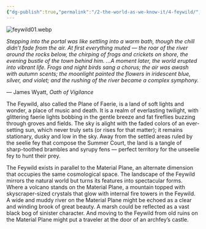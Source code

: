 ```yaml
---
{"dg-publish":true,"permalink":"/2-the-world-as-we-know-it/4-feywild/","created":"2025-01-19T13:44:37.819-06:00","updated":"2025-01-21T19:30:55.987-06:00"}
---
```



![feywild01.webp](/img/user/Images/feywild01.webp)


*Stepping into the portal was like settling into a warm bath, though the chill didn’t fade from the air. At first everything muted — the roar of the river around the rocks below, the chirping of frogs and crickets on shore, the evening bustle of the town behind him. ...A moment later, the world erupted into vibrant life. Frogs and night birds sang a chorus; the air was awash with autumn scents; the moonlight painted the flowers in iridescent blue, silver, and violet; and the rushing of the river became a complex symphony.*

— James Wyatt, _Oath of Vigilance_


The Feywild, also called the Plane of Faerie, is a land of soft lights and wonder, a place of music and death. It is a realm of everlasting twilight, with glittering faerie lights bobbing in the gentle breeze and fat fireflies buzzing through groves and fields. The sky is alight with the faded colors of an ever-setting sun, which never truly sets (or rises for that matter); it remains stationary, dusky and low in the sky. Away from the settled areas ruled by the seelie fey that compose the Summer Court, the land is a tangle of sharp-toothed brambles and syrupy fens — perfect territory for the unseelie fey to hunt their prey.

The Feywild exists in parallel to the Material Plane, an alternate dimension that occupies the same cosmological space. The landscape of the Feywild mirrors the natural world but turns its features into spectacular forms. Where a volcano stands on the Material Plane, a mountain topped with skyscraper-sized crystals that glow with internal fire towers in the Feywild. A wide and muddy river on the Material Plane might be echoed as a clear and winding brook of great beauty. A marsh could be reflected as a vast black bog of sinister character. And moving to the Feywild from old ruins on the Material Plane might put a traveler at the door of an archfey’s castle.
